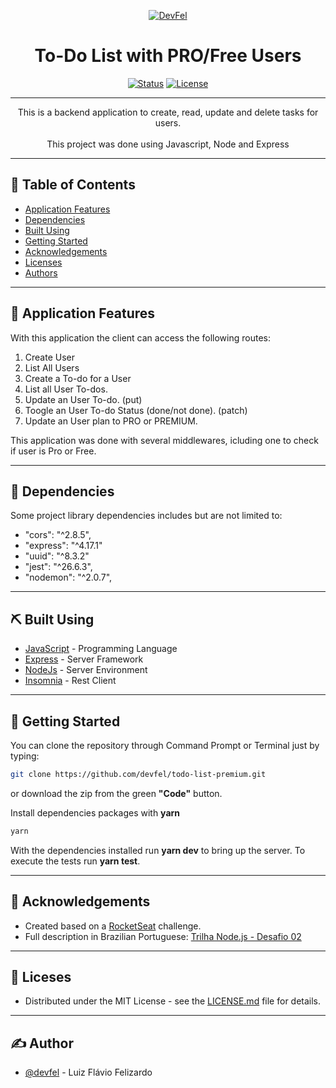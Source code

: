 <p align="center">
  <a href="https://devfel.com/" rel="noopener">
 <img  src="https://devfel.com/imgs/devfel-logo-01.JPG" alt="DevFel"></a>
</p>

<h1 align="center">To-Do List with PRO/Free Users</h1>

<div align="center">

[![Status](https://img.shields.io/badge/status-active-success.svg)]()
[![License](https://img.shields.io/badge/license-MIT-blue.svg)](/LICENSE)

</div>

---

<p align="center"> 
This is a backend application to create, read, update and delete tasks for users. <br/><br/>
This project was done using Javascript, Node and Express</p>

---

## 📝 Table of Contents

- [Application Features](#features)
- [Dependencies](#dependencies)
- [Built Using](#built_using)
- [Getting Started](#getting_started)
- [Acknowledgements](#acknowledgements)
- [Licenses](#licenses)
- [Authors](#authors)

---

## 🧐 Application Features <a name = "features"></a>

With this application the client can access the following routes:<br/>

1. Create User <br/>
1. List All Users <br/>
1. Create a To-do for a User <br/>
1. List all User To-dos. <br/>
1. Update an User To-do. (put) <br/>
1. Toogle an User To-do Status (done/not done). (patch) <br/>
1. Update an User plan to PRO or PREMIUM.

This application was done with several middlewares, icluding one to check if user is Pro or Free. <br/>

---

## 🔁 Dependencies <a name = "dependencies"></a>

Some project library dependencies includes but are not limited to:

- "cors": "^2.8.5",
- "express": "^4.17.1"
- "uuid": "^8.3.2"
- "jest": "^26.6.3",
- "nodemon": "^2.0.7",

---

## ⛏️ Built Using <a name = "built_using"></a>

- [JavaScript](https://www.javascript.com/) - Programming Language
- [Express](https://expressjs.com/) - Server Framework
- [NodeJs](https://nodejs.org/en/) - Server Environment
- [Insomnia](https://insomnia.rest/) - Rest Client

---

## 🏁 Getting Started <a name = "getting_started"></a>

You can clone the repository through Command Prompt or Terminal just by typing:

```sh
git clone https://github.com/devfel/todo-list-premium.git
```

or download the zip from the green **"Code"** button.

Install dependencies packages with <b>yarn</b>

```sh
yarn
```

With the dependencies installed run <b>yarn dev</b> to bring up the server. To execute the tests run <b>yarn test</b>.

---

## 🎉 Acknowledgements <a name = "acknowledgements"></a>

- Created based on a [RocketSeat](https://rocketseat.com.br/) challenge.
- Full description in Brazilian Portuguese: [Trilha Node.js - Desafio 02](https://www.notion.so/Desafio-02-Trabalhando-com-middlewares-4f89bf538c2e4ee291382b92bdc36790)

---

## 📝 Liceses <a name = "licenses"></a>

- Distributed under the MIT License - see the [LICENSE.md](https://github.com/devfel/todo-list-premium/blob/master/LICENSE.md) file for details.

---

## ✍️ Author <a name = "authors"></a>

- [@devfel](https://devfel.com/) - Luiz Flávio Felizardo
